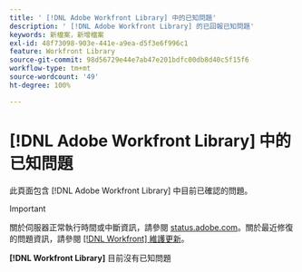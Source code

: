 ```yaml
---
title: ' [!DNL Adobe Workfront Library] 中的已知問題'
description: ' [!DNL Adobe Workfront Library] 的已回報已知問題'
keywords: 新檔案，新增檔案
exl-id: 48f73098-903e-441e-a9ea-d5f3e6f996c1
feature: Workfront Library
source-git-commit: 98d56729e44e7ab47e201bdfc00db8d40c5f15f6
workflow-type: tm+mt
source-wordcount: '49'
ht-degree: 100%

---
```


# [!DNL Adobe Workfront Library] 中的已知問題

此頁面包含 [!DNL Adobe Workfront Library] 中目前已確認的問題。

>[!IMPORTANT]
>
>關於伺服器正常執行時間或中斷資訊，請參閱 [status.adobe.com](https://status.adobe.com)。關於最近修復的問題資訊，請參閱 [[!DNL Workfront] 維護更新](../maintenance/current-updates.md)。

**[!DNL Workfront Library]** 目前沒有已知問題

<!--


-->
